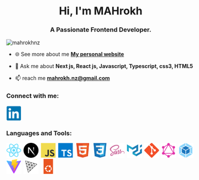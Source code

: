 <h1 align="center">Hi, I'm MAHrokh</h1>
<h3 align="center">A Passionate Frontend Developer.</h3>

<p align="left"> <img src="https://komarev.com/ghpvc/?username=mahrokhnz&label=Profile%20views&color=0e75b6&style=flat" alt="mahrokhnz" /> </p>

- 🌐 See more about me **[My personal website](https://www.mahrokhnz.ir)**

- 💬 Ask me about **Next js, React js, Javascript, Typescript, css3, HTML5**

- 📫 reach me **[mahrokh.nz@gmail.com](mailto:mahrokh.nz@gmail.com)**

<h3 align="left">Connect with me:</h3>
<p>
<a href="https://www.linkedin.com/in/mahrokh-nabizadeh-335326144/" target="blank"><img align="center" src="assets/social/linkedin-original.svg" alt="linkedin" height="40" width="40" /></a>
</p>

<h3 align="left">Languages and Tools:</h3>
<p>
<a style="margin-inline-end: 2px" href="https://reactjs.org/" target="_blank" rel="noreferrer"> <img src="assets/tools/react-original.svg" alt="reactjs" width="40" height="40"/></a>
<a style="margin-inline-end: 2px" href="https://nextjs.org/" target="_blank" rel="noreferrer"> <img src="assets/tools/nextjs-original.svg" alt="nextjs" width="40" height="40"/></a>
<a style="margin-inline-end: 2px" href="https://www.javascript.com/" target="_blank" rel="noreferrer"> <img src="assets/tools/javascript-original.svg" alt="javascript" width="40" height="40"/></a>
<a style="margin-inline-end: 2px" href="https://www.typescriptlang.org/" target="_blank" rel="noreferrer"> <img src="assets/tools/typescript-original.svg" alt="typescript" width="40" height="40"/></a>
<a style="margin-inline-end: 2px" href="https://html.com/" target="_blank" rel="noreferrer"> <img src="assets/tools/html5-original.svg" alt="html5" width="40" height="40"/></a>
<a style="margin-inline-end: 2px" href="https://www.w3.org/Style/CSS/Overview.en.html" target="_blank" rel="noreferrer"> <img src="assets/tools/css3-original.svg" alt="css3" width="40" height="40"/></a>
<a style="margin-inline-end: 2px" href="https://sass-lang.com/" target="_blank" rel="noreferrer"> <img src="assets/tools/sass-original.svg" alt="sass" width="40" height="40"/></a>
<a style="margin-inline-end: 2px" href="https://mui.com/" target="_blank" rel="noreferrer"> <img src="assets/tools/materialui-original.svg" alt="materialui" width="40" height="40"/></a>
<a style="margin-inline-end: 2px" href="https://git-scm.com/" target="_blank" rel="noreferrer"> <img src="assets/tools/git-original.svg" alt="git" width="40" height="40"/></a>
<a style="margin-inline-end: 2px" href="https://graphql.org/" target="_blank" rel="noreferrer"> <img src="assets/tools/graphql-plain.svg" alt="graphql" width="40" height="40"/></a>
<a style="margin-inline-end: 2px" href="https://webpack.js.org/" target="_blank" rel="noreferrer"> <img src="assets/tools/webpack-original.svg" alt="webpack" width="40" height="40"/></a>
<a style="margin-inline-end: 2px" href="https://vite.dev/" target="_blank" rel="noreferrer"> <img src="assets/tools/vitejs-original.svg" alt="vitejs" width="40" height="40"/></a>
<a style="margin-inline-end: 2px" href="https://threejs.org/" target="_blank" rel="noreferrer"> <img src="assets/tools/threejs-original.svg" alt="threejs" width="40" height="40"/></a>
<a href="https://ubuntu.com/" target="_blank" rel="noreferrer"> <img src="assets/tools/ubuntu-original.svg" alt="ubunto" width="40" height="40"/></a>
</p>

[//]: # (<p><img align="left" src="https://github-readme-stats.vercel.app/api/top-langs?username=mahrokhnz&show_icons=true&locale=en&layout=compact" alt="mahrokhnz" /></p>)
